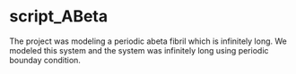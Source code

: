 # script_ABeta
The project was modeling a periodic abeta fibril which is infinitely long.
We modeled this system and the system was infinitely long using periodic bounday condition.
